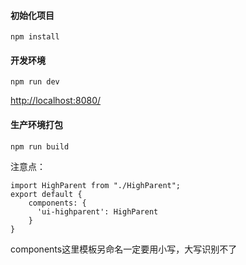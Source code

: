 #### 初始化项目 ####

```
npm install
```

#### 开发环境 ####

```
npm run dev
```

[http://localhost:8080/][1]

#### 生产环境打包 ####
```
npm run build
```

  [1]: http://localhost:8080/

注意点：

```
import HighParent from "./HighParent";
export default {
    components: {
      'ui-highparent': HighParent
    }
}
```

components这里模板另命名一定要用小写，大写识别不了

